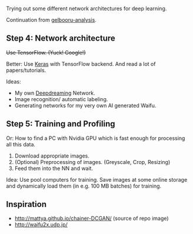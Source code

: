 Trying out some different network architectures for deep learning. 

Continuation from [gelbooru-analysis](../../../gelbooru-analysis).

Step 4: Network architecture
--------------
~~Use TensorFlow. (Yuck! Google!)~~

Better: Use [Keras](https://keras.io/) with TensorFlow backend.
And read a lot of papers/tutorials.

Ideas: 
* My own [Deepdreaming](https://en.wikipedia.org/wiki/Deepdreaming) Network.
* Image recognition/ automatic labeling.
* Generating networks for my very own AI generated Waifu.

Step 5: Training and Profiling
--------------
Or: How to find a PC with Nvidia GPU which is fast enough for processing all this data.
1. Download appropriate images.
2. (Optional) Preprocessing of images. (Greyscale, Crop, Resizing)
3. Feed them into the NN and wait.

Idea: Use pool computers for training. 
Save images at some online storage and dynamically load them (in e.g. 100 MB batches) for training.

Inspiration
--------------
* http://mattya.github.io/chainer-DCGAN/ (source of repo image)
* http://waifu2x.udp.jp/